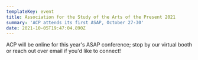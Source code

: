 ```yaml
---
templateKey: event
title: Association for the Study of the Arts of the Present 2021
summary: 'ACP attends its first ASAP, October 27-30'
date: 2021-10-05T19:47:04.890Z
---
```

ACP will be online for this year's ASAP conference; stop by our virtual booth or reach out over email if you'd like to connect!